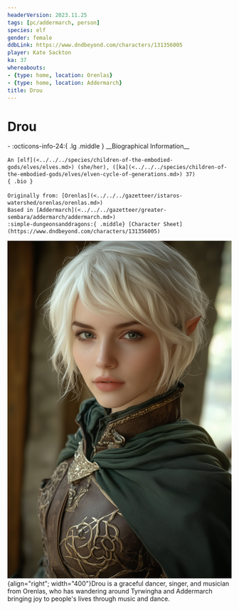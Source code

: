 ```yaml
---
headerVersion: 2023.11.25
tags: [pc/addermarch, person]
species: elf
gender: female
ddbLink: https://www.dndbeyond.com/characters/131356005
player: Kate Sackton
ka: 37
whereabouts:
- {type: home, location: Orenlas}
- {type: home, location: Addermarch}
title: Drou
---
```

# Drou
<div class="grid cards ext-narrow-margin ext-one-column" markdown>
- :octicons-info-24:{ .lg .middle } __Biographical Information__

    An [elf](<../../../species/children-of-the-embodied-gods/elves/elves.md>) (she/her), ([ka](<../../../species/children-of-the-embodied-gods/elves/elven-cycle-of-generations.md>) 37)  
    { .bio }

    Originally from: [Orenlas](<../../../gazetteer/istaros-watershed/orenlas/orenlas.md>)
    Based in [Addermarch](<../../../gazetteer/greater-sembara/addermarch/addermarch.md>)
    :simple-dungeonsanddragons:{ .middle} [Character Sheet](https://www.dndbeyond.com/characters/131356005) 
</div>


![Drou Large](../../../assets/drou-large.png){align="right"; width="400"}Drou is a graceful dancer, singer, and musician from Orenlas, who has wandering around Tyrwingha and Addermarch bringing joy to people's lives through music and dance. 

